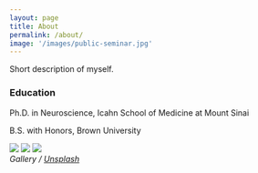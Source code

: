 ```yaml
---
layout: page
title: About
permalink: /about/
image: '/images/public-seminar.jpg'
---
```


Short description of myself.

### Education

Ph.D. in Neuroscience, Icahn School of Medicine at Mount Sinai

B.S. with Honors, Brown University

<div class="gallery-box">
  <div class="gallery">
    <img src="/images/102.jpg">
    <img src="/images/105.jpg">
    <img src="/images/107.jpg">
  </div>
  <em>Gallery / <a href="https://unsplash.com/" target="_blank">Unsplash</a></em>
</div>
